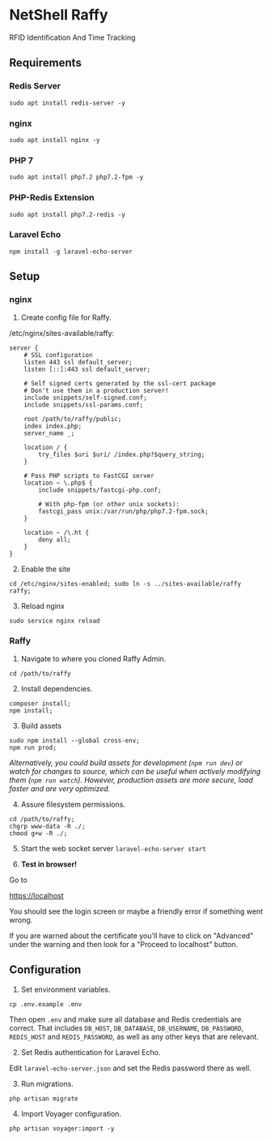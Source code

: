 # NetShell Raffy
RFID Identification And Time Tracking

## Requirements

### Redis Server
`sudo apt install redis-server -y`

### nginx
`sudo apt install nginx -y`

### PHP 7
`sudo apt install php7.2 php7.2-fpm -y`

### PHP-Redis Extension
`sudo apt install php7.2-redis -y`

### Laravel Echo
`npm install -g laravel-echo-server`

## Setup

### nginx
1. Create config file for Raffy.

/etc/nginx/sites-available/raffy:
```
server {
	# SSL configuration
	listen 443 ssl default_server;
	listen [::]:443 ssl default_server;

	# Self signed certs generated by the ssl-cert package
	# Don't use them in a production server!
	include snippets/self-signed.conf;
	include snippets/ssl-params.conf;

	root /path/to/raffy/public;
	index index.php;
	server_name _;

	location / {
		try_files $uri $uri/ /index.php?$query_string;
	}

	# Pass PHP scripts to FastCGI server
	location ~ \.php$ {
		include snippets/fastcgi-php.conf;
	
		# With php-fpm (or other unix sockets):
		fastcgi_pass unix:/var/run/php/php7.2-fpm.sock;
	}

	location ~ /\.ht {
		deny all;
	}
}
```

2. Enable the site

`cd /etc/nginx/sites-enabled; sudo ln -s ../sites-available/raffy raffy;`

3. Reload nginx

`sudo service nginx reload`

### Raffy
1. Navigate to where you cloned Raffy Admin.

`cd /path/to/raffy`

2. Install dependencies.
```
composer install;
npm install;
```

3. Build assets
```
sudo npm install --global cross-env;
npm run prod;
```
*Alternatively, you could build assets for development (`npm run dev`) or watch for changes to source, which can be useful when actively modifying them (`npm run watch`). However, production assets are more secure, load faster and are very optimized.*

4. Assure filesystem permissions.

```
cd /path/to/raffy;
chgrp www-data -R ./;
chmod g+w -R ./;
```

5. Start the web socket server
`laravel-echo-server start`

6. **Test in browser!**

Go to

[https://localhost](https://localhost)

You should see the login screen or maybe a friendly error if something went wrong.

If you are warned about the certificate you'll have to click on "Advanced" under the warning and then look for a "Proceed to localhost" button.

## Configuration
1. Set environment variables.

`cp .env.example .env`

Then open `.env` and make sure all database and Redis credentials are correct. That includes `DB_HOST`, `DB_DATABASE`, `DB_USERNAME`, `DB_PASSWORD`, `REDIS_HOST` and `REDIS_PASSWORD`, as well as any other keys that are relevant.

2. Set Redis authentication for Laravel Echo. 

Edit `laravel-echo-server.json` and set the Redis password there as well.

3. Run migrations.

`php artisan migrate`

4. Import Voyager configuration.

`php artisan voyager:import -y`